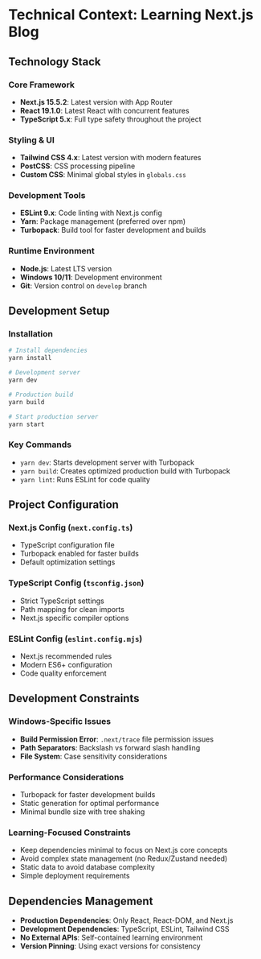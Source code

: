 # Technical Context: Learning Next.js Blog

## Technology Stack

### Core Framework

- **Next.js 15.5.2**: Latest version with App Router
- **React 19.1.0**: Latest React with concurrent features
- **TypeScript 5.x**: Full type safety throughout the project

### Styling & UI

- **Tailwind CSS 4.x**: Latest version with modern features
- **PostCSS**: CSS processing pipeline
- **Custom CSS**: Minimal global styles in `globals.css`

### Development Tools

- **ESLint 9.x**: Code linting with Next.js config
- **Yarn**: Package management (preferred over npm)
- **Turbopack**: Build tool for faster development and builds

### Runtime Environment

- **Node.js**: Latest LTS version
- **Windows 10/11**: Development environment
- **Git**: Version control on `develop` branch

## Development Setup

### Installation

```bash
# Install dependencies
yarn install

# Development server
yarn dev

# Production build
yarn build

# Start production server
yarn start
```

### Key Commands

- `yarn dev`: Starts development server with Turbopack
- `yarn build`: Creates optimized production build with Turbopack
- `yarn lint`: Runs ESLint for code quality

## Project Configuration

### Next.js Config (`next.config.ts`)

- TypeScript configuration file
- Turbopack enabled for faster builds
- Default optimization settings

### TypeScript Config (`tsconfig.json`)

- Strict TypeScript settings
- Path mapping for clean imports
- Next.js specific compiler options

### ESLint Config (`eslint.config.mjs`)

- Next.js recommended rules
- Modern ES6+ configuration
- Code quality enforcement

## Development Constraints

### Windows-Specific Issues

- **Build Permission Error**: `.next/trace` file permission issues
- **Path Separators**: Backslash vs forward slash handling
- **File System**: Case sensitivity considerations

### Performance Considerations

- Turbopack for faster development builds
- Static generation for optimal performance
- Minimal bundle size with tree shaking

### Learning-Focused Constraints

- Keep dependencies minimal to focus on Next.js core concepts
- Avoid complex state management (no Redux/Zustand needed)
- Static data to avoid database complexity
- Simple deployment requirements

## Dependencies Management

- **Production Dependencies**: Only React, React-DOM, and Next.js
- **Development Dependencies**: TypeScript, ESLint, Tailwind CSS
- **No External APIs**: Self-contained learning environment
- **Version Pinning**: Using exact versions for consistency
